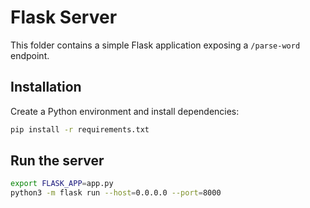 # Flask Server

This folder contains a simple Flask application exposing a `/parse-word` endpoint.

## Installation

Create a Python environment and install dependencies:

```bash
pip install -r requirements.txt
```

## Run the server

```bash
export FLASK_APP=app.py
python3 -m flask run --host=0.0.0.0 --port=8000
```
